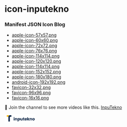 # icon-inputekno
### Manifest JSON Icon Blog

- <a href='https://cdn.inputekno.com/icon-inputekno/apple-icon-57x57.png'>apple-icon-57x57.png</a>
- <a href='https://cdn.inputekno.com/icon-inputekno/apple-icon-60x60.png'>apple-icon-60x60.png</a>
- <a href='https://cdn.inputekno.com/icon-inputekno/apple-icon-72x72.png'>apple-icon-72x72.png</a>
- <a href='https://cdn.inputekno.com/icon-inputekno/apple-icon-76x76.png'>apple-icon-76x76.png</a>
- <a href='https://cdn.inputekno.com/icon-inputekno/apple-icon-114x114.png'>apple-icon-114x114.png</a>
- <a href='https://cdn.inputekno.com/icon-inputekno/apple-icon-120x120.png'>apple-icon-120x120.png</a>
- <a href='https://cdn.inputekno.com/icon-inputekno/apple-icon-114x114.png'>apple-icon-114x114.png</a>
- <a href='https://cdn.inputekno.com/icon-inputekno/apple-icon-152x152.png'>apple-icon-152x152.png</a>
- <a href='https://cdn.inputekno.com/icon-inputekno/apple-icon-180x180.png'>apple-icon-180x180.png</a>
- <a href='https://cdn.inputekno.com/icon-inputekno/android-icon-192x192.png'>android-icon-192x192.png</a>
- <a href='https://cdn.inputekno.com/icon-inputekno/favicon-32x32.png'>favicon-32x32.png</a>
- <a href='https://cdn.inputekno.com/icon-inputekno/favicon-96x96.png'>favicon-96x96.png</a>
- <a href='https://cdn.inputekno.com/icon-inputekno/favicon-16x16.png'>favicon-16x16.png</a>

💙 Join the channel to see more videos like this. [InpuTekno](https://www.youtube.com/@InpuTekno)

<p><img alt="logo-inputekno" src="/logo-inputekno-horizontal.webp" width="20%"/></p>
